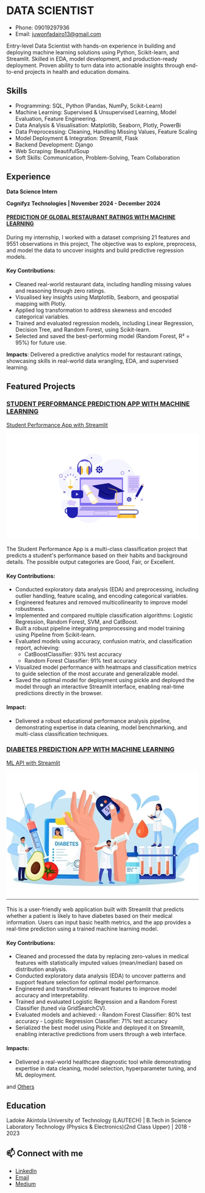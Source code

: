 # DATA SCIENTIST
- Phone: 09019297936
- Email: juwonfadairo13@gmail.com

Entry-level Data Scientist with hands-on experience in building and deploying machine learning solutions using Python, Scikit-learn, and Streamlit. Skilled in EDA, model development, and production-ready deployment. Proven ability to turn data into actionable insights through end-to-end projects in health and education domains.

## Skills
- Programming: SQL, Python (Pandas, NumPy, Scikit-Learn)
- Machine Learning: Supervised & Unsupervised Learning, Model Evaluation, Feature Engineering.
- Data Analysis & Visualisation: Matplotlib, Seaborn, Plotly, PowerBi
- Data Preprocessing: Cleaning, Handling Missing Values, Feature Scaling
- Model Deployment & Integration: Streamlit, Flask
- Backend Development: Django
- Web Scraping: BeautifulSoup
- Soft Skills: Communication, Problem-Solving, Team Collaboration

## Experience
**Data Science Intern**

**Cognifyz Technologies | November 2024 - December 2024**
#### [PREDICTION OF GLOBAL RESTAURANT RATINGS WITH MACHINE LEARNING](https://github.com/Jaywestty/Restuarant-rating-Capstone-Project.git)
During my internship, I worked with a dataset comprising 21 features and 9551 observations in this project, The objective was to explore, preprocess, and model the data to uncover insights and build predictive regression models.

#### Key Contributions:
- Cleaned real-world restaurant data, including handling missing values and reasoning through zero ratings.
- Visualised key insights using Matplotlib, Seaborn, and geospatial mapping with Plotly.
- Applied log transformation to address skewness and encoded categorical variables.
- Trained and evaluated regression models, including Linear Regression, Decision Tree, and Random Forest, using Scikit-learn.
- Selected and saved the best-performing model (Random Forest, R² = 95%) for future use.

**Impacts**: Delivered a predictive analytics model for restaurant ratings, showcasing skills in real-world data wrangling, EDA, and supervised learning.

## Featured Projects
### [STUDENT PERFORMANCE PREDICTION APP WITH MACHINE LEARNING](https://github.com/Jaywestty/Student-Performance.git)
[Student Performance App with Streamlit](https://student-performannce.streamlit.app/)

<p align="center">
  <img src="images/stperfom.png" width="600"/>
</p>

 The Student Performance App is a multi-class classification project that predicts a student's performance based on their habits and background details. The possible output categories are Good, Fair, or Excellent.
 
#### Key Contributions:
  - Conducted exploratory data analysis (EDA) and preprocessing, including outlier handling, feature scaling, and encoding categorical variables.
  - Engineered features and removed multicollinearity to improve model robustness.
  - Implemented and compared multiple classification algorithms: Logistic Regression, Random Forest, SVM, and CatBoost.
  - Built a robust pipeline integrating preprocessing and model training using Pipeline from Scikit-learn.
  - Evaluated models using accuracy, confusion matrix, and classification report, achieving:
      - CatBoostClassifier: 93% test accuracy
      - Random Forest Classifier: 91% test accuracy
  - Visualized model performance with heatmaps and classification metrics to guide selection of the most accurate and generalizable model.
  - Saved the optimal model for deployment using pickle and deployed the model through an interactive Streamlit interface, enabling real-time predictions directly in the browser.
#### Impact:
  - Delivered a robust educational performance analysis pipeline, demonstrating expertise in data cleaning, model benchmarking, and multi-class classification techniques.
  
### [DIABETES PREDICTION APP WITH MACHINE LEARNING](https://github.com/Jaywestty/DIABETES-MACHINE-LEARNING-PREDICTION-APP.git)

[ML API with Streamlit](https://jaywestty-diabetes-machine-learning-prediction-app-app-pnu8yg.streamlit.app/)
<p align="center">
  <img src="images/Dbimage.png" width="600"/>
</p>
  
This is a user-friendly web application built with Streamlit that predicts whether a patient is likely to have diabetes based on their medical information. Users can input basic health metrics, and the app provides a real-time prediction using a trained machine learning model.

#### Key Contributions:
- Cleaned and processed the data by replacing zero-values in medical features with statistically imputed values (mean/median) based on distribution analysis.
- Conducted exploratory data analysis (EDA) to uncover patterns and support feature selection for optimal model performance.
- Engineered and transformed relevant features to improve model accuracy and interpretability.
- Trained and evaluated Logistic Regression and a Random Forest Classifier (tuned via GridSearchCV).
- Evaluated models and achieved:
      - Random Forest Classifier: 80% test accuracy
      - Logistic Regression Classifier: 71% test accuracy
- Serialized the best model using Pickle and deployed it on Streamlit, enabling interactive predictions from users through a web interface.

#### Impacts:
- Delivered a real-world healthcare diagnostic tool while demonstrating expertise in data cleaning, model selection, hyperparameter tuning, and ML deployment.

and [Others](https://github.com/Jaywestty)

## Education

Ladoke Akintola University of Technology (LAUTECH) | B.Tech in Science Laboratory Technology (Physics & Electronics)(2nd Class Upper) | 2018 - 2023

## 📫 Connect with me
- [LinkedIn](www.linkedin.com/in/oluwajuwon-f-27b132248)
- [Email](juwonfadairo13@gmail.com)
- [Medium](https://medium.com/@juwonfadairo13)
